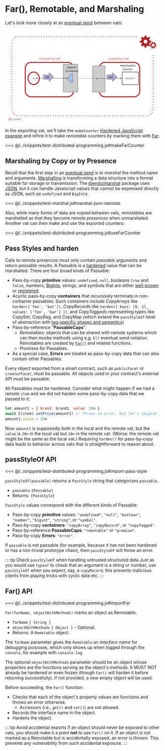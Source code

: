 # Far(), Remotable, and Marshaling

Let's look more closely at an [eventual send](./eventual-send) between vats:

![counter remote presence](../assets/remote-presence-fig.svg)

In the exporting vat, we'll take the `makeCounter` [Hardened JavaScript example](./hardened-js#example-hardened-javascript-code) and refine it to make _remotable_ counters
by marking them with [Far](#far-api):

<<< @/../snippets/test-distributed-programming.js#makeFarCounter

## Marshaling by Copy or by Presence

Recall that the first step in an [eventual send](./eventual-send#eventual-send) is
to _marshal_ the method name and arguments. [Marshalling](https://en.wikipedia.org/wiki/Marshalling_%28computer_science%29) is transforming a data structure into a format suitable for storage or transmission.
The [@endo/marshal](https://github.com/endojs/endo/tree/master/packages/marshal#readme) package uses [JSON](https://developer.mozilla.org/en-US/docs/Web/JavaScript/Reference/Global_Objects/JSON), but it can handle
Javascript values that cannot be expressed directly as JSON,
such as `undefined` and `BigInt`s.

<<< @/../snippets/test-marshal.js#marshal-json-steroids

Also, while many forms of data are copied between vats,
remotables are marshalled so that they become remote _presences_ when unmarshaled.
Another vat can then make and use the exported counters:

<<< @/../snippets/test-distributed-programming.js#useFarCounter

## Pass Styles and harden

Calls to remote presences must only contain _passable_ arguments and return _passable_ results.
A Passable is a [hardened](/glossary/#harden) value that can be marshalled.
There are four broad kinds of Passable:

- Pass-by-copy **primitive** values: `undefined`, `null`, booleans `true` and `false`, numbers,
  [BigInts](https://developer.mozilla.org/en-US/docs/Web/JavaScript/Reference/Global_Objects/BigInt),
  strings, and symbols that are either
  [well-known](https://developer.mozilla.org/en-US/docs/Web/JavaScript/Reference/Global_Objects/Symbol#well-known_symbols) or
  [registered](https://developer.mozilla.org/en-US/docs/Web/JavaScript/Reference/Global_Objects/Symbol#shared_symbols_in_the_global_symbol_registry).
- Acyclic pass-by-copy **containers** that recursively terminate in non-container passables.
  Such containers include _CopyArrays_ like `harden(['foo', 'bar'])`,
  _CopyRecords_ like `harden({ keys: [0, 1], values: ['foo', 'bar'] })`, and
  _CopyTaggeds_ representing types like CopySet, CopyBag, and CopyMap
  (which extend the `passStyleOf` level of abstraction with
  [tag-specific shapes and semantics](https://github.com/endojs/endo/blob/master/packages/patterns/docs/marshal-vs-patterns-level#kindof-vs-passstyleof))
- Pass-by-reference "**PassableCaps**":
  - _Remotables_: objects that can be shared with remote systems which can then
    invoke methods using e.g. `E()` eventual send notation. Remotables are created by [`Far()`](#far-api)
    and related functions.
  - _Promises_ for Passables.
- As a special case, **Errors** are treated as pass-by-copy data that can also contain other Passables.

Every object exported from a smart contract, such as `publicFacet` or
`creatorFacet`, must be passable. All objects used in your contract's external API must
be passable.

All Passables must be hardened. Consider what might happen if we had a remote `item` and we did not harden
some pass-by-copy data that we passed to it:

```js
let amount1 = { brand: brand1, value: 10n }
await E(item).setPrice(amount1) // Throws an error, but let's imagine it doesn't.
amount1.value = 20n
```

Now `amount1` is supposedly both in the local and the remote vat, but the `value`
is `20n` in the local vat but `10n` in the remote vat. (Worse: the remote vat
might be the same as the local vat.) Requiring `harden()` for pass-by-copy
data leads to behavior across vats that is straightforward to reason about.

## passStyleOf API

<<< @/../snippets/test-distributed-programming.js#import-pass-style

`passStyleOf(passable)` returns a `PassStyle` string that categorizes `passable`.

- `passable` `{Passable}`
- Returns: `{PassStyle}`

`PassStyle` values correspond with the different kinds of Passable:

- Pass-by-copy **primitive** values: `"undefined"`, `"null"`, `"boolean"`, `"number"`, `"bigint"`, `"string"`, or `"symbol"`.
- Pass-by-copy **containers**: `"copyArray"`, `"copyRecord"`, or `"copyTagged"`.
- Pass-by-reference **PassableCaps**: `"remotable"` or `"promise"`.
- Pass-by-copy **Errors**: `"error"`.

If `passable` is not passable (for example, because it has not been hardened or has
a non-trivial prototype chain), then `passStyleOf` will throw an error.

::: tip Check `passStyleOf` when handling untrusted structured data
Just as you would use `typeof` to check that an argument is
a string or number, use `passStyleOf` when you expect, say, a `copyRecord`;
this prevents malicious clients from playing tricks with cyclic data etc.
:::

## Far() API

<<< @/../snippets/test-distributed-programming.js#importFar

`Far(farName, objectWithMethods)` marks an object as Remotable.

- `farName` `{ String }`
- `objectWithMethods` `{ Object }` - Optional.
- Returns: A `Remotable` object.

The `farName` parameter gives the `Remotable` an _interface name_ for debugging purposes, which only shows
up when logged through the `console`, for example with `console.log`.

The optional `objectWithMethods` parameter should be an object
whose properties are the functions serving as the object's methods.
It MUST NOT already be hardened or even frozen (though `Far()` will harden it before returning successfully).
If not provided, a new empty object will be used.

Before succeeding, the `Far()` function:

- Checks that each of the object's property values are functions and throws an error otherwise.
  - Accessors (i.e., `get()` and `set()`) are not allowed.
- Records the interface name in the object.
- Hardens the object.

::: tip Avoid accidental exports
If an object should never be exposed to other vats, you should make it
a point **not** to use `Far()` on it. If an object is not marked as a Remotable but is accidentally
exposed, an error is thrown. This prevents any vulnerability from such accidental exposure.
:::
